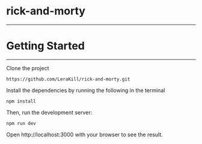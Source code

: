 # rick-and-morty
____

# Getting Started
____
Clone the project
```
https://github.com/LeraKill/rick-and-morty.git
```

Install the dependencies by running the following in the terminal
```
npm install
```
Then, run the development server:
```
npm run dev
```
Open http://localhost:3000 with your browser to see the result.

